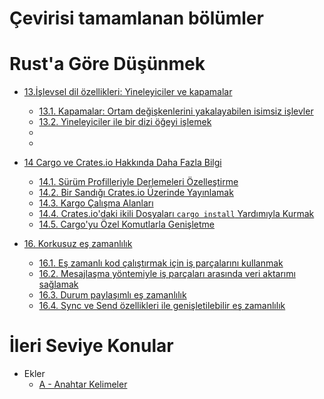 
# Çevirisi tamamlanan bölümler

# Rust'a Göre Düşünmek 

* [13.İşlevsel dil özellikleri: Yineleyiciler ve kapamalar](ch13-00-functional-features.md)
  * [13.1. Kapamalar: Ortam değişkenlerini yakalayabilen isimsiz işlevler](ch13-01-closures.md)
  * [13.2. Yineleyiciler ile bir dizi öğeyi işlemek](ch13-02-iterators.md)
  *
  *

 * [14 Cargo ve Crates.io Hakkında Daha Fazla Bilgi](ch14-00-more-about-cargo.md)
   * [14.1. Sürüm Profilleriyle Derlemeleri Özelleştirme](ch14-01-release-profiles.md)
   * [14.2. Bir Sandığı Crates.io Üzerinde Yayınlamak](ch14-02-publishing-to-crates-io.md)
   * [14.3. Kargo Çalışma Alanları](ch14-03-cargo-workspaces.md)
   * [14.4. Crates.io'daki ikili Dosyaları `cargo install` Yardımıyla Kurmak](ch14-04-installing-binaries.md)
   * [14.5. Cargo'yu Özel Komutlarla Genişletme](ch14-05-extending-cargo.md)

* [16. Korkusuz eş zamanlılık](ch16-00-concurrency.md)
  * [16.1. Eş zamanlı kod çalıştırmak için iş parçalarını kullanmak](ch16-01-threads.md)
  * [16.2. Mesajlaşma yöntemiyle iş parçaları arasında veri aktarımı sağlamak](ch16-02-message-passing.md)
  * [16.3. Durum paylaşımlı eş zamanlılık](ch16-03-shared-state.md)
  * [16.4. Sync ve Send özellikleri ile genişletilebilir eş zamanlılık](ch16-04-extensible-concurrency-sync-and-send.md)
  
# İleri Seviye Konular  
* Ekler
  * [A - Anahtar Kelimeler](appendix-01-keywords.md)
